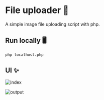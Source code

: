 # File uploader 📁

A simple image file uploading script with php.

## Run locally 🖥️

```bash
php localhost.php
```

## UI ✨

![index](https://github.com/new92/php/assets/94779840/08db9411-1541-4cd2-94e7-c6a1a0c26b1d)

![output](https://github.com/new92/php/assets/94779840/63ef138e-3ba2-4f17-a4a0-49def65094e0)
